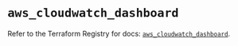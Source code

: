 # `aws_cloudwatch_dashboard`

Refer to the Terraform Registry for docs: [`aws_cloudwatch_dashboard`](https://registry.terraform.io/providers/hashicorp/aws/5.88.0/docs/resources/cloudwatch_dashboard).
